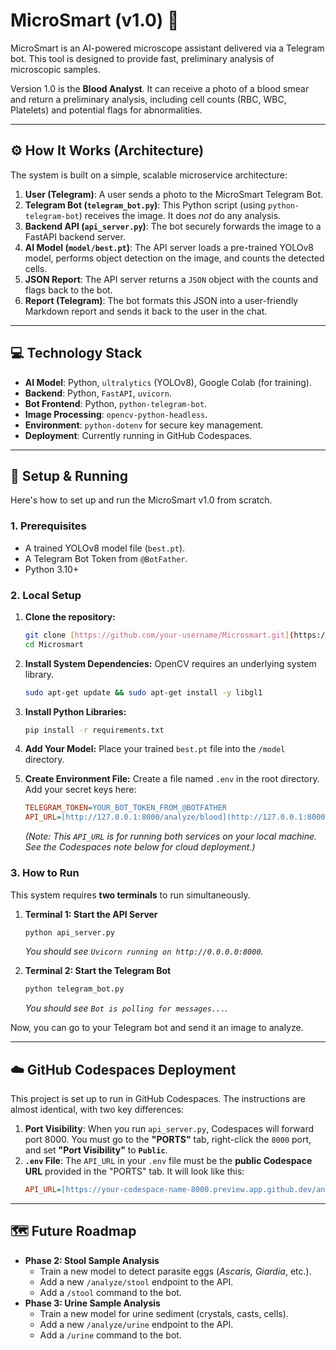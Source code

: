 # MicroSmart (v1.0) 🔬

MicroSmart is an AI-powered microscope assistant delivered via a Telegram bot. This tool is designed to provide fast, preliminary analysis of microscopic samples.

Version 1.0 is the **Blood Analyst**. It can receive a photo of a blood smear and return a preliminary analysis, including cell counts (RBC, WBC, Platelets) and potential flags for abnormalities.

---

## ⚙️ How It Works (Architecture)

The system is built on a simple, scalable microservice architecture:

1.  **User (Telegram)**: A user sends a photo to the MicroSmart Telegram Bot.
2.  **Telegram Bot (`telegram_bot.py`)**: This Python script (using `python-telegram-bot`) receives the image. It does *not* do any analysis.
3.  **Backend API (`api_server.py`)**: The bot securely forwards the image to a FastAPI backend server.
4.  **AI Model (`model/best.pt`)**: The API server loads a pre-trained YOLOv8 model, performs object detection on the image, and counts the detected cells.
5.  **JSON Report**: The API server returns a `JSON` object with the counts and flags back to the bot.
6.  **Report (Telegram)**: The bot formats this JSON into a user-friendly Markdown report and sends it back to the user in the chat.

---

## 💻 Technology Stack

* **AI Model**: Python, `ultralytics` (YOLOv8), Google Colab (for training).
* **Backend**: Python, `FastAPI`, `uvicorn`.
* **Bot Frontend**: Python, `python-telegram-bot`.
* **Image Processing**: `opencv-python-headless`.
* **Environment**: `python-dotenv` for secure key management.
* **Deployment**: Currently running in GitHub Codespaces.

---

## 🚀 Setup & Running

Here's how to set up and run the MicroSmart v1.0 from scratch.

### 1. Prerequisites

* A trained YOLOv8 model file (`best.pt`).
* A Telegram Bot Token from `@BotFather`.
* Python 3.10+

### 2. Local Setup

1.  **Clone the repository:**
    ```bash
    git clone [https://github.com/your-username/Microsmart.git](https://github.com/your-username/Microsmart.git)
    cd Microsmart
    ```

2.  **Install System Dependencies:**
    OpenCV requires an underlying system library.
    ```bash
    sudo apt-get update && sudo apt-get install -y libgl1
    ```

3.  **Install Python Libraries:**
    ```bash
    pip install -r requirements.txt
    ```

4.  **Add Your Model:**
    Place your trained `best.pt` file into the `/model` directory.

5.  **Create Environment File:**
    Create a file named `.env` in the root directory. Add your secret keys here:
    ```ini
    TELEGRAM_TOKEN=YOUR_BOT_TOKEN_FROM_@BOTFATHER
    API_URL=[http://127.0.0.1:8000/analyze/blood](http://127.0.0.1:8000/analyze/blood)
    ```
    *(Note: This `API_URL` is for running both services on your local machine. See the Codespaces note below for cloud deployment.)*

### 3. How to Run

This system requires **two terminals** to run simultaneously.

1.  **Terminal 1: Start the API Server**
    ```bash
    python api_server.py
    ```
    *You should see `Uvicorn running on http://0.0.0.0:8000`.*

2.  **Terminal 2: Start the Telegram Bot**
    ```bash
    python telegram_bot.py
    ```
    *You should see `Bot is polling for messages...`.*

Now, you can go to your Telegram bot and send it an image to analyze.

---

## ☁️ GitHub Codespaces Deployment

This project is set up to run in GitHub Codespaces. The instructions are almost identical, with two key differences:

1.  **Port Visibility**: When you run `api_server.py`, Codespaces will forward port 8000. You must go to the **"PORTS"** tab, right-click the `8000` port, and set **"Port Visibility"** to **`Public`**.
2.  **`.env` File**: The `API_URL` in your `.env` file must be the **public Codespace URL** provided in the "PORTS" tab. It will look like this:
    ```ini
    API_URL=[https://your-codespace-name-8000.preview.app.github.dev/analyze/blood](https://your-codespace-name-8000.preview.app.github.dev/analyze/blood)
    ```

---

## 🗺️ Future Roadmap

* **Phase 2: Stool Sample Analysis**
    * Train a new model to detect parasite eggs (*Ascaris, Giardia*, etc.).
    * Add a new `/analyze/stool` endpoint to the API.
    * Add a `/stool` command to the bot.
* **Phase 3: Urine Sample Analysis**
    * Train a new model for urine sediment (crystals, casts, cells).
    * Add a new `/analyze/urine` endpoint to the API.
    * Add a `/urine` command to the bot.